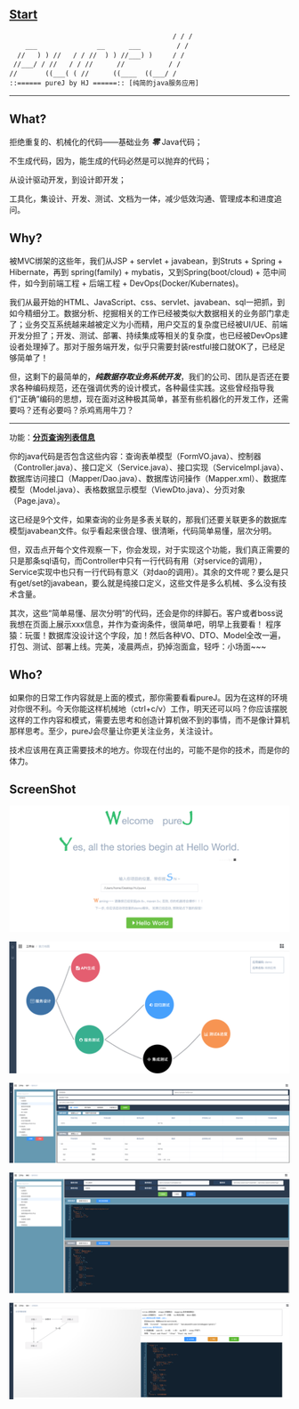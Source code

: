 ## [Start](doc/start/GetStarted.md)

```tex
                                         / / /
    ___               __      ___         / /
  //   ) ) //   / / //  ) ) //___) )     / /
 //___/ / //   / / //      //           / /
//       ((___( ( //      ((____  ((___/ /
::====== pureJ by HJ ======:: [纯简的java服务应用]
```

----

## What?

拒绝重复的、机械化的代码——基础业务 ***零***  Java代码；

不生成代码，因为，能生成的代码必然是可以抛弃的代码；

从设计驱动开发，到设计即开发；

工具化，集设计、开发、测试、文档为一体，减少低效沟通、管理成本和进度追问。

## Why?

被MVC绑架的这些年，我们从JSP + servlet + javabean，到Struts + Spring + Hibernate，再到 spring(family) + mybatis，又到Spring(boot/cloud)  + 范中间件，如今到前端工程 + 后端工程 + DevOps(Docker/Kubernates)。

我们从最开始的HTML、JavaScript、css、servlet、javabean、sql一把抓，到如今精细分工。数据分析、挖掘相关的工作已经被类似大数据相关的业务部门拿走了；业务交互系统越来越被定义为小而精，用户交互的复杂度已经被UI/UE、前端开发分担了；开发、测试、部署、持续集成等相关的复杂度，也已经被DevOps建设者处理掉了。那对于服务端开发，似乎只需要封装restful接口就OK了，已经足够简单了！

但，这剩下的最简单的，***纯数据存取业务系统开发***，我们的公司、团队是否还在要求各种编码规范，还在强调优秀的设计模式，各种最佳实践。这些曾经指导我们“正确”编码的思想，现在面对这种极其简单，甚至有些机器化的开发工作，还需要吗？还有必要吗？杀鸡焉用牛刀？

----

功能：**<u>分页查询列表信息</u>**

你的java代码是否包含这些内容：查询表单模型（FormVO.java）、控制器（Controller.java）、接口定义（Service.java）、接口实现（ServiceImpl.java）、数据库访问接口（Mapper/Dao.java）、数据库访问操作（Mapper.xml）、数据库模型（Model.java）、表格数据显示模型（ViewDto.java）、分页对象（Page.java）。

这已经是9个文件，如果查询的业务是多表关联的，那我们还要关联更多的数据库模型javabean文件。似乎看起来很合理、很清晰，代码简单易懂，层次分明。

但，双击点开每个文件观察一下，你会发现，对于实现这个功能，我们真正需要的只是那条sql语句，而Controller中只有一行代码有用（对service的调用），Service实现中也只有一行代码有意义（对dao的调用）。其余的文件呢？要么是只有get/set的javabean，要么就是纯接口定义，这些文件是多么机械、多么没有技术含量。

其次，这些“简单易懂、层次分明”的代码，还会是你的绊脚石。客户或者boss说我想在页面上展示xxx信息，并作为查询条件，很简单吧，明早上我要看！  程序猿：玩蛋！数据库没设计这个字段，加！然后各种VO、DTO、Model全改一遍，打包、测试、部署上线。完美，凌晨两点，扔掉泡面盒，轻呼：小场面~~~

## Who?

如果你的日常工作内容就是上面的模式，那你需要看看pureJ。因为在这样的环境对你很不利。今天你能这样机械地（ctrl+c/v）工作，明天还可以吗？你应该摆脱这样的工作内容和模式，需要去思考和创造计算机做不到的事情，而不是像计算机那样思考。至少，pureJ会尽量让你更关注业务，关注设计。

技术应该用在真正需要技术的地方。你现在付出的，可能不是你的技术，而是你的体力。

## ScreenShot

![screen-1](doc/screenshot/screen-1.png)

![screen-2](doc/screenshot/screen-2.png)

![screen-3](doc/screenshot/screen-3.png)

![screen-4](doc/screenshot/screen-4.png)

![screen-5](doc/screenshot/screen-5.png)

